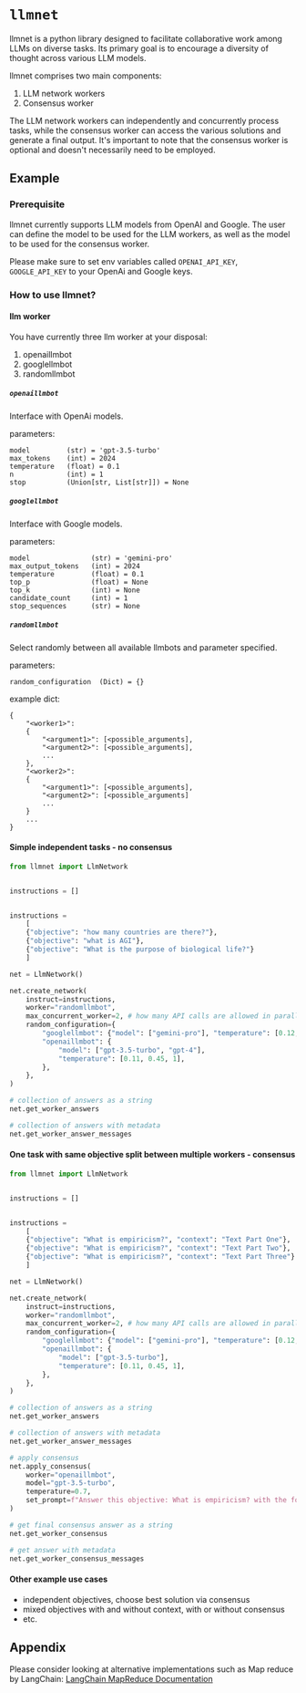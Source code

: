 # `llmnet`

llmnet is a python library designed to facilitate collaborative work among LLMs on diverse tasks. Its primary goal is to encourage a diversity of thought across various LLM models.

llmnet comprises two main components:

1. LLM network workers
2. Consensus worker


The LLM network workers can independently and concurrently process tasks, while the consensus worker can access the various solutions and generate a final output. It's important to note that the consensus worker is optional and doesn't necessarily need to be employed.

## Example

### Prerequisite

llmnet currently supports LLM models from OpenAI and Google. The user can define the model to be used for the LLM workers, as well as the model to be used for the consensus worker.

Please make sure to set env variables called `OPENAI_API_KEY`, `GOOGLE_API_KEY` to your OpenAi and Google keys.

### How to use llmnet?

#### llm worker

You have currently three llm worker at your disposal:

1. openaillmbot
2. googlellmbot
3. randomllmbot

##### `openaillmbot`

Interface with OpenAi models.

parameters:

```
model         (str) = 'gpt-3.5-turbo'
max_tokens    (int) = 2024
temperature   (float) = 0.1
n             (int) = 1
stop          (Union[str, List[str]]) = None
```

##### `googlellmbot`

Interface with Google models.

parameters:

```
model               (str) = 'gemini-pro'
max_output_tokens   (int) = 2024
temperature         (float) = 0.1
top_p               (float) = None
top_k               (int) = None
candidate_count     (int) = 1
stop_sequences      (str) = None
```

##### `randomllmbot`

Select randomly between all available llmbots and parameter specified.

parameters:

```
random_configuration  (Dict) = {}
```

example dict:

```
{
    "<worker1>":
    {
        "<argument1>": [<possible_arguments],
        "<argument2>": [<possible_arguments],
        ...
    },
    "<worker2>":
    {
        "<argument1>": [<possible_arguments],
        "<argument2>": [<possible_arguments]
        ...
    }
    ...
}
```

#### Simple independent tasks - no consensus

```python
from llmnet import LlmNetwork


instructions = []


instructions =
    [
    {"objective": "how many countries are there?"},
    {"objective": "what is AGI"},
    {"objective": "What is the purpose of biological life?"}
    ]

net = LlmNetwork()

net.create_network(
    instruct=instructions,
    worker="randomllmbot",
    max_concurrent_worker=2, # how many API calls are allowed in parallel
    random_configuration={
        "googlellmbot": {"model": ["gemini-pro"], "temperature": [0.12, 0.11]},
        "openaillmbot": {
            "model": ["gpt-3.5-turbo", "gpt-4"],
            "temperature": [0.11, 0.45, 1],
        },
    },
)

# collection of answers as a string
net.get_worker_answers

# collection of answers with metadata
net.get_worker_answer_messages
```

#### One task with same objective split between multiple workers - consensus

```python
from llmnet import LlmNetwork


instructions = []


instructions =
    [
    {"objective": "What is empiricism?", "context": "Text Part One"},
    {"objective": "What is empiricism?", "context": "Text Part Two"},
    {"objective": "What is empiricism?", "context": "Text Part Three"}
    ]

net = LlmNetwork()

net.create_network(
    instruct=instructions,
    worker="randomllmbot",
    max_concurrent_worker=2, # how many API calls are allowed in parallel
    random_configuration={
        "googlellmbot": {"model": ["gemini-pro"], "temperature": [0.12, 0.11]},
        "openaillmbot": {
            "model": ["gpt-3.5-turbo"],
            "temperature": [0.11, 0.45, 1],
        },
    },
)

# collection of answers as a string
net.get_worker_answers

# collection of answers with metadata
net.get_worker_answer_messages

# apply consensus
net.apply_consensus(
    worker="openaillmbot",
    model="gpt-3.5-turbo",
    temperature=0.7,
    set_prompt=f"Answer this objective: What is empiricism? with the following text in just one sentences: {net.get_worker_answers}",
)

# get final consensus answer as a string
net.get_worker_consensus

# get answer with metadata
net.get_worker_consensus_messages
```

#### Other example use cases

- independent objectives, choose best solution via consensus
- mixed objectives with and without context, with or without consensus
- etc.

## Appendix

Please consider looking at alternative implementations such as Map reduce by LangChain: [LangChain MapReduce Documentation](https://python.langchain.com/docs/modules/chains/document/map_reduce)
